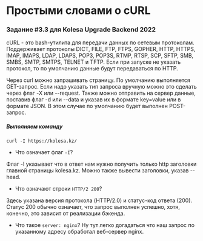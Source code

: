 # Простыми словами о cURL

### Задание #3.3 для Kolesa Upgrade Backend 2022

cURL - это bash-утилита для передачи данных по сетевым протоколам. Поддерживает протоколы DICT, FILE, FTP, FTPS, GOPHER, HTTP, HTTPS, IMAP, IMAPS, LDAP, LDAPS, POP3, POP3S, RTMP, RTSP, SCP, SFTP, SMB, SMBS, SMTP, SMTPS, TELNET и TFTP. Если при запуске не указать протокол, то по умолчанию данные будут передаваться по HTTP.

Через curl можно запрашивать страницу. По умолчанию выполняется GET-запрос. Если надо указать тип запроса вручную можно это сделать через флаг -X или --request.
Также можно отправить на сервер данные, поставив флаг -d или --data и указав их в формате key=value или в формате JSON. В этом случае по умолчанию будет выполнен POST-запрос.

##### Выполняем команду
`curl -I https://kolesa.kz/`

- Что означает флаг `-I`?

Флаг -I указывает что в ответ нам нужно получить только http заголовки главной страницы kolesa.kz. Можно также вывести заголовки, указав --head.

- Что означают строки `HTTP/2 200`?

Здесь указана версия протокола (HTTP/2.0) и статус-код ответа (200). Статус 200 обычно означает, что запрос выполнен успешно, хотя, конечно, это зависит от реализации бэкенда.

- Что такое `server: nginx`?
Ну тут легко догадаться что наш запрос по указанному адресу обработал веб-сервер nginx.

